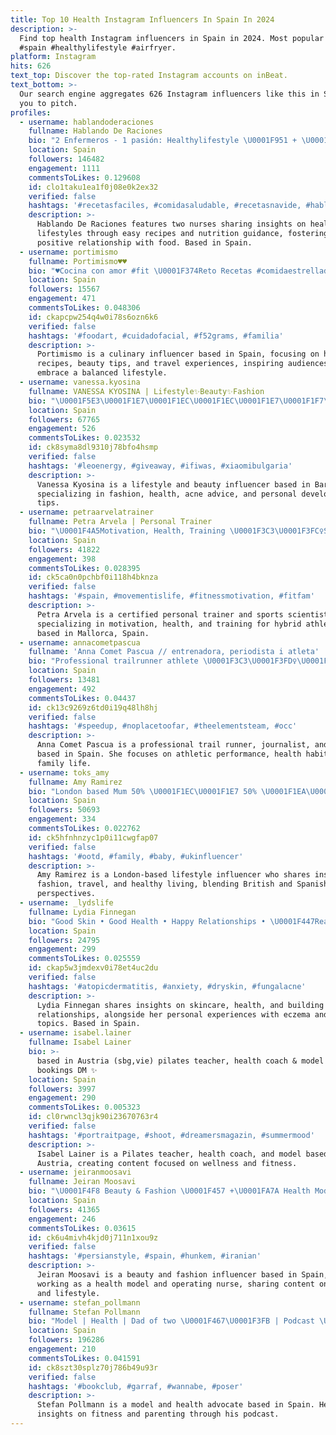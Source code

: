 ```yaml
---
title: Top 10 Health Instagram Influencers In Spain In 2024
description: >-
  Find top health Instagram influencers in Spain in 2024. Most popular hashtags:
  #spain #healthylifestyle #airfryer.
platform: Instagram
hits: 626
text_top: Discover the top-rated Instagram accounts on inBeat.
text_bottom: >-
  Our search engine aggregates 626 Instagram influencers like this in Spain for
  you to pitch.
profiles:
  - username: hablandoderaciones
    fullname: Hablando De Raciones
    bio: "2 Enfermeros - 1 pasión: Healthylifestyle \U0001F951 + \U0001F6B4‍♀️+\U0001F9E0 ¡CREA UNA BUENA RELACIÓN CON LA COMIDA!"
    location: Spain
    followers: 146482
    engagement: 1111
    commentsToLikes: 0.129608
    id: clo1taku1ea1f0j08e0k2ex32
    verified: false
    hashtags: '#recetasfaciles, #comidasaludable, #recetasnavide, #hablandoderaciones'
    description: >-
      Hablando De Raciones features two nurses sharing insights on healthy
      lifestyles through easy recipes and nutrition guidance, fostering a
      positive relationship with food. Based in Spain.
  - username: portimismo
    fullname: Portimismo♥️♥️
    bio: "♥️Cocina con amor #fit \U0001F374Reto Recetas #comidaestrellada by Jen y #healthyyyum \U0001F9D0Cuídate #beautypostjen \U0001F30ELugars increíbls #jenporelmundo \U0001F48C⬇️"
    location: Spain
    followers: 15567
    engagement: 471
    commentsToLikes: 0.048306
    id: ckapcpw254q4w0i78s6ozn6k6
    verified: false
    hashtags: '#foodart, #cuidadofacial, #f52grams, #familia'
    description: >-
      Portimismo is a culinary influencer based in Spain, focusing on healthy
      recipes, beauty tips, and travel experiences, inspiring audiences to
      embrace a balanced lifestyle.
  - username: vanessa.kyosina
    fullname: VANESSA KYOSINA | Lifestyle✨Beauty✨Fashion
    bio: "\U0001F5E3️\U0001F1E7\U0001F1EC\U0001F1EC\U0001F1E7\U0001F1F7\U0001F1FA \U0001F4CDBarcelona \U0001F351 @fitbabestore \U0001F469\U0001F3FB‍\U0001F4BBSMM ✨I share my secrets in highlights⤵️ \U0001F951Health\U0001F48EAcne advice✨Personal development"
    location: Spain
    followers: 67765
    engagement: 526
    commentsToLikes: 0.023532
    id: ck8syma8dl9310j78bfo4hsmp
    verified: false
    hashtags: '#leoenergy, #giveaway, #ifiwas, #xiaomibulgaria'
    description: >-
      Vanessa Kyosina is a lifestyle and beauty influencer based in Barcelona,
      specializing in fashion, health, acne advice, and personal development
      tips.
  - username: petraarvelatrainer
    fullname: Petra Arvela | Personal Trainer
    bio: "\U0001F4A5Motivation, Health, Training \U0001F3C3\U0001F3FC‍♀️Spartan Pro / Hybrid athlete living Vanlife \U0001F469\U0001F3FC‍\U0001F393Sport scientist ✨Certified Personal Trainer in Mallorca and online"
    location: Spain
    followers: 41822
    engagement: 398
    commentsToLikes: 0.028395
    id: ck5ca0n0pchbf0i118h4bknza
    verified: false
    hashtags: '#spain, #movementislife, #fitnessmotivation, #fitfam'
    description: >-
      Petra Arvela is a certified personal trainer and sports scientist,
      specializing in motivation, health, and training for hybrid athletes,
      based in Mallorca, Spain.
  - username: annacometpascua
    fullname: 'Anna Comet Pascua // entrenadora, periodista i atleta'
    bio: "Professional trailrunner athlete \U0001F3C3\U0001F3FD‍♀️\U0001F3D4️ Journalist \U0001F4DD& trainer Family lover \U0001F468‍\U0001F469‍\U0001F466 Health habits follower \U0001F34F\U0001F96C\U0001F954\U0001F951\U0001F938\U0001F3FD‍♀️\U0001F634 \U0001F45F @scarpa_world ⏰ @corosesp"
    location: Spain
    followers: 13481
    engagement: 492
    commentsToLikes: 0.04437
    id: ck13c9269z6td0i19q48lh8hj
    verified: false
    hashtags: '#speedup, #noplacetoofar, #theelementsteam, #occ'
    description: >-
      Anna Comet Pascua is a professional trail runner, journalist, and trainer
      based in Spain. She focuses on athletic performance, health habits, and
      family life.
  - username: toks_amy
    fullname: Amy Ramirez
    bio: "London based Mum 50% \U0001F1EC\U0001F1E7 50% \U0001F1EA\U0001F1F8 Email: amy.toks@weareera.com Fashion | Travel Healthy Lifestyle YouTube: Toks"
    location: Spain
    followers: 50693
    engagement: 334
    commentsToLikes: 0.022762
    id: ck5hfnhnzyc1p0i11cwgfap07
    verified: false
    hashtags: '#ootd, #family, #baby, #ukinfluencer'
    description: >-
      Amy Ramirez is a London-based lifestyle influencer who shares insights on
      fashion, travel, and healthy living, blending British and Spanish
      perspectives.
  - username: _lydslife
    fullname: Lydia Finnegan
    bio: "Good Skin • Good Health • Happy Relationships • \U0001F447Read My Eczema Blog \U0001F64B‍♀️\U0001F495"
    location: Spain
    followers: 24795
    engagement: 299
    commentsToLikes: 0.025559
    id: ckap5w3jmdexv0i78et4uc2du
    verified: false
    hashtags: '#atopicdermatitis, #anxiety, #dryskin, #fungalacne'
    description: >-
      Lydia Finnegan shares insights on skincare, health, and building positive
      relationships, alongside her personal experiences with eczema and wellness
      topics. Based in Spain.
  - username: isabel.lainer
    fullname: Isabel Lainer
    bio: >-
      based in Austria (sbg,vie) pilates teacher, health coach & model for
      bookings DM ✨
    location: Spain
    followers: 3997
    engagement: 290
    commentsToLikes: 0.005323
    id: cl0rwncl3qjk90i23670763r4
    verified: false
    hashtags: '#portraitpage, #shoot, #dreamersmagazin, #summermood'
    description: >-
      Isabel Lainer is a Pilates teacher, health coach, and model based in
      Austria, creating content focused on wellness and fitness.
  - username: jeiranmoosavi
    fullname: Jeiran Moosavi
    bio: "\U0001F4F8 Beauty & Fashion \U0001F457 +\U0001FA7A Health Model & influencer \U0001F338 Surgery & operating nurse \U0001F469‍⚕️ #SportyGirl \U0001F3CB️‍♀️ | \U0001F4FA YT | \U0001F1E9\U0001F1F0"
    location: Spain
    followers: 41365
    engagement: 246
    commentsToLikes: 0.03615
    id: ck6u4mivh4kjd0j711n1xou9z
    verified: false
    hashtags: '#persianstyle, #spain, #hunkem, #iranian'
    description: >-
      Jeiran Moosavi is a beauty and fashion influencer based in Spain, also
      working as a health model and operating nurse, sharing content on health
      and lifestyle.
  - username: stefan_pollmann
    fullname: Stefan Pollmann
    bio: "Model | Health | Dad of two \U0001F467\U0001F3FB | Podcast \U0001F399️ \U0001F4CDcurrently in Sydney \U0001F1E9\U0001F1EA\U0001F1E6\U0001F1FA @kultmodels @wilhelminamodels \U0001F1FA\U0001F1F8 Train with me \U0001F3CB️‍♂️ @stefanpollmannfitness"
    location: Spain
    followers: 196286
    engagement: 210
    commentsToLikes: 0.041591
    id: ck8szt30splz70j786b49u93r
    verified: false
    hashtags: '#bookclub, #garraf, #wannabe, #poser'
    description: >-
      Stefan Pollmann is a model and health advocate based in Spain. He shares
      insights on fitness and parenting through his podcast.
---
```



